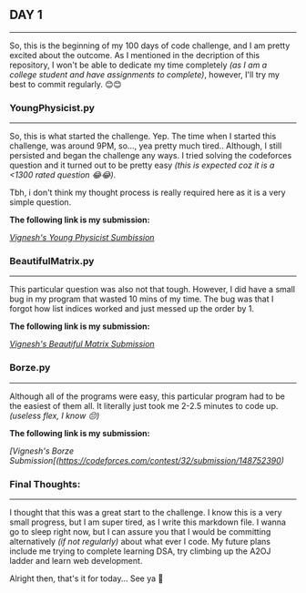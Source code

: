 ## **DAY 1**
---
So, this is the beginning of my 100 days of code challenge, and I am pretty excited about
the outcome. As I mentioned in the decription of this repository, I won't be able to dedicate
my time completely *(as I am a college student and have assignments to complete)*, however, I'll
try my best to commit regularly. 😊😊

### **YoungPhysicist.py**
---
So, this is what started the challenge. Yep.
The time when I started this challenge, was around 9PM, so..., yea pretty much tired..
Although, I still persisted and began the challenge any ways. I tried solving the codeforces question
and it turned out to be pretty easy *(this is expected coz it is a <1300 rated question 😂😂)*.

Tbh, i don't think my thought process is really required here as it is a very simple question.

**The following link is my submission:**

*[Vignesh's Young Physicist Sumbission](https://codeforces.com/contest/69/submission/148750572)*

### **BeautifulMatrix.py**
---
This particular question was also not that tough. However, I did have a small bug in my program that wasted
10 mins of my time. The bug was that I forgot how list indices worked and just messed up the order by 1.

**The following link is my submission:**

*[Vignesh's Beautiful Matrix Submission](https://codeforces.com/contest/263/submission/148751052)*

### **Borze.py**
---
Although all of the programs were easy, this particular program had to be the easiest of them all.
It literally just took me 2-2.5 minutes to code up. *(useless flex, I know 😔)*

**The following link is my submission:**

*[Vignesh's Borze Submission[(https://codeforces.com/contest/32/submission/148752390)*


### **Final Thoughts:**
---
I thought that this was a great start to the challenge. I know this is a very small progress, but I am super tired, 
as I write this markdown file. I wanna go to sleep right now, but I can assure you that I would be committing 
alternatively *(if not regularly)* about what ever I code. My future plans include me trying to complete learning
DSA, try climbing up the A2OJ ladder and learn web development.

Alright then, that's it for today... See ya 👋
